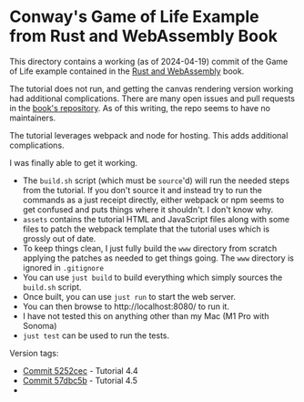 # Conway's Game of Life Example from Rust and WebAssembly Book

This directory contains a working (as of 2024-04-19) commit of the Game of Life example contained
in the [Rust and WebAssembly](https://rustwasm.github.io/docs/book/introduction.html#rust--and-webassembly-)
book.

The tutorial does not run, and getting the canvas rendering version working had additional complications.
There are many open issues and pull requests in the [book's repository](https://github.com/rustwasm/book).
As of this writing, the repo seems to have no maintainers.

The tutorial leverages webpack and node for hosting. This adds additional complications.

I was finally able to get it working.

* The `build.sh` script (which must be `source`'d) will run the needed steps from the tutorial. If you
don't source it and instead try to run the commands as a just receipt directly, either webpack or npm
seems to get confused and puts things where it shouldn't. I don't know why.
* `assets` contains the tutorial HTML and JavaScript files along with some files to patch the webpack
template that the tutorial uses which is grossly out of date.
* To keep things clean, I just fully build the `www` directory from scratch applying the patches
as needed to get things going. The `www` directory is ignored in `.gitignore`
* You can use `just build` to build everything which simply sources the `build.sh` script.
* Once built, you can use `just run` to start the web server.
* You can then browse to http://localhost:8080/ to run it.
* I have not tested this on anything other than my Mac (M1 Pro with Sonoma)
* `just test` can be used to run the tests.

Version tags:
* [Commit 5252cec](https://github.com/ptdecker/wasm/commit/5252cec2a8f6cb1a8bb2cb2d46a0939372b6fbc1) - Tutorial 4.4
* [Commit 57dbc5b](https://github.com/ptdecker/wasm/commit/57dbc5ba341eaa479a14b314ee5b01f2b4f77601) - Tutorial 4.5
* 
